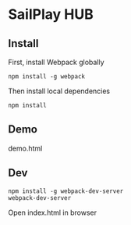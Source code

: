# SailPlay HUB

## Install
First, install Webpack globally
```
npm install -g webpack 
```
Then install local dependencies
```
npm install
```

## Demo
demo.html

## Dev
```
npm install -g webpack-dev-server
webpack-dev-server
```

Open index.html in browser
